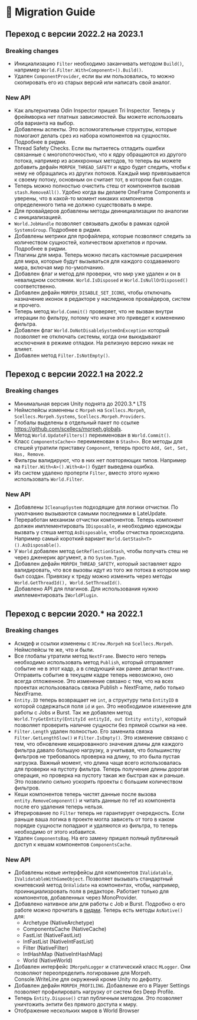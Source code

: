 # 🚀 Migration Guide  
## Переход с версии 2022.2 на 2023.1
### Breaking changes
* Инициализацию `Filter` необходимо заканчивать методом `Build()`, например `World.Filter.With<Component>().Build()`.
* Удален `ComponentProvider`, если вы им пользовались, то можно скопировать его из старых версий или написать свой аналог.

### New API
* Как альтернатива Odin Inspector пришел Tri Inspector. Теперь у фреймворка нет платных зависимостей. Вы можете использовать оба варианта на выбор.
* Добавлены аспекты. Это вспомогательные структуры, которые помогают делать срез из набора компонентов на сущностях. Подробнее в ридми.
* Thread Safety Checks. Если вы пытаетесь отладить ошибки связанные с многопоточностью, что к ядру обращаются из другого потока, например из асинхронных методов, то теперь вы можете добавить дефайн `MORPEH_THREAD_SAFETY` и ядро будет следить, чтобы к нему не обращались из других потоков. Каждый мир привязывается к своему потоку, основным он считает тот, в котором был создан.
* Теперь можно полностью очистить стеш от компонентов вызвав `stash.RemoveAll()`. Удобно когда вы делаете OneFrame Components и уверены, что в какой-то момент никаких компонентов определенного типа не должно существовать в мире.
* Для провайдеров добавлены методы деинициализации по аналогии с инициализацией.
* `World.JobHandle` позволяет связывать джобы в рамках одной `SystemsGroup`. Подробнее в ридми.
* Добавлены метрики для профайлера, которые позволяют следить за количеством сущностей, количеством архетипов и прочим. Подробнее в ридми.
* Плагины для мира. Теперь можно писать кастомные расширения для мира, которые будут вызываться для каждого создаваемого мира, включая мир по-умолчанию.
* Добавлен флаг и метод для проверки, что мир уже удален и он в невалидном состоянии. `World.IsDisposed` и `World.IsNullOrDisposed()` соответственно.
* Добавлен дефайн `MORPEH_DISABLE_SET_ICONS`, чтобы отключать назначение иконок в редакторе у наследников провайдеров, систем и прочего.
* Теперь метод `World.Commit()` проверяет, что не вызван внутри итерации по фильтру, потому что иначе это приведет к изменению фильтра.
* Добавлен флаг `World.DoNotDisableSystemOnException` который позволяет не отключать системы, когда они выкидывают исключения в режиме отладки. На релизную версию никак не влияет.
* Добавлен метод `Filter.IsNotEmpty()`.

## Переход с версии 2022.1 на 2022.2

### Breaking changes
* Минимальная версия Unity поднята до 2020.3.* LTS
* Неймспейсы изменены с `Morpeh` на `Scellecs.Morpeh`, `Scellecs.Morpeh.Systems`, `Scellecs.Morpeh.Providers`.
* Глобалы выделены в отдельный пакет по ссылке https://github.com/scellecs/morpeh.globals.
* Метод `World.UpdateFilters()` переименован в `World.Commit()`.
* Класс `ComponentsCache<>` переименован в `Stash<>`. Все методы для стешей утратили приставку `Component`, теперь просто `Add, Get, Set, Has, Remove`.
* Фильтры валидируют, что в них нет повторяющих типов. Например на `Filter.With<A>().With<A>()` будет выведена ошибка.
* Из систем удалено проперти `Filter`, вместо этого нужно использовать `World.Filter`.

### New API
* Добавлены `ICleanupSystem` подходящие для логики отчистки. По умолчанию вызываются самыми последними в LateUpdate.
* Переработан механизм отчистки компонентов. Теперь компонент должен имплементировать `IDisposable`, и необходимо единожды вызвать у стеша метод `AsDisposable`, чтобы отчистка происходила. Например самый короткий вариант `World.GetStash<T>().AsDisposable()`.
* У `World` добавлен метод `GetReflectionStash`, чтобы получать стеш не через дженерик аргумент, а по `System.Type`.
* Добавлен дефайн `MORPEH_THREAD_SAFETY`, который заставляет ядро валидировать, что все вызовы идут из того же потока в котором мир был создан. Привязку к треду можно изменить через методы `World.GetThreadId(), World.SetThreadId()`.
* Добавлено API для плагинов. Для использования нужно имплементировать `IWorldPlugin`.

## Переход с версии 2020.* на 2022.1

### Breaking changes  
* Асмдеф и ссылки изменены с `XCrew.Morpeh` на `Scellecs.Morpeh`. Неймспейсы те же, что и были.
* Все глобалы утратили метод `NextFrame`.  Вместо него теперь необходимо использовать метод `Publish`, который отправляет событие не в этот кадр, а в следующий как ранее делал `NextFrame`. Отправить событие в текущем кадре теперь невозможно, оно всегда отложенное. Это изменение связано с тем, что на всех проектах использовалась связка Publish + NextFrame, либо только NextFrame.
* `Entity.ID` теперь возвращает не `int`, а структуру типа `EntityID` в которой содержаться поля `id` и `gen`. Это необходимое изменение для работы с Jobs и Burst. Так же добавлен метод `World.TryGetEntity(EntityId entityId, out Entity entity)`, который позволяет проверить наличие сущности без прямой ссылки на нее.
* `Filter.Length` удален полностью. Его заменила связка `Filter.GetLengthSlow()` и `Filter.IsEmpty()`. Это изменение связано с тем, что обновление кешированного значения длины для каждого фильтра давало большую нагрузку, а учитывая, что большинству фильтров не требовалось проверка на длину, то это была пустая нагрузка. Важный момент, что длина чаще всего использовалась для проверки на пустоту фильтра. Теперь получение длины дорогая операция, но проверка на пустоту такая же быстрая как и раньше. Это позволило сильно ускорить проекты с большим количеством фильтров.
* Кеши компонентов теперь чистят данные после вызова `entity.RemoveComponent()` и читать данные по ref из компонента после его удаления теперь нельзя.
* Итерирование по `Filter` теперь не гарантирует очередность. Если раньше ваша логика в проекте могла зависеть от того в каком порядке сущности попадают и удаляются из фильтра, то теперь необходимо от этого избавится.
* Удален `ComponentsBag`. На его замену пришел полный публичный доступ к кешам компонентов `ComponentsCache`.

### New API  
* Добавлены новые интерфейсы для компонентов `IValidatable`, `IValidatableWithGameObject`. Позволяет вызывать стандартный юнитевский метод `OnValidate` на компонентах, чтобы, например, проинициализровать поля в редакторе. Работает только для компонентов, добавленных через MonoProvider.
* Добавлено нативное апи для работы с Job и Burst. Подробно о его работе можно прочитать в [ридми](README.md#unity-jobs-and-burst). Теперь есть методы `AsNative()` для:
  * Archetype (NativeArchetype)
  * ComponentsCache (NativeCache)
  * FastList (NativeFastList)
  * IntFastList (NativeIntFastList)
  * Filter (NativeFilter)
  * IntHashMap (NativeIntHashMap)
  * World (NativeWorld)
* Добавлен интерфейс `IMorpehLogger` и статический класс `MLogger`. Они позволяют переопределить логирование для Morpeh. Console.WriteLine для окружений кроме Unity по дефолту.
* Добавлен дефайн `MORPEH_PROFILING`. Добавление его в Player Settings позволяет профилировать нагрузку от систем без Deep Profile.
* Теперь `Entity.Dispose()` стал публичным методом. Это позволяет уничтожить энтити без прямого доступа к миру.
* Отображение нескольких миров в World Browser


